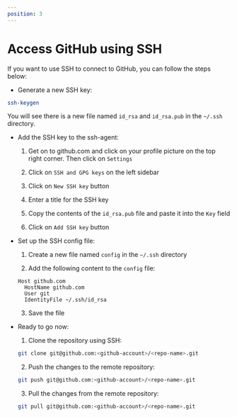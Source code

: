 ```yaml
---
position: 3
---
```


# Access GitHub using SSH

If you want to use SSH to connect to GitHub, you can follow the steps below:

- Generate a new SSH key:

```bash
ssh-keygen
```

You will see there is a new file named `id_rsa` and `id_rsa.pub` in the `~/.ssh` directory.

- Add the SSH key to the ssh-agent:

  1. Get on to github.com and click on your profile picture on the top right corner. Then click on `Settings`

  2. Click on `SSH and GPG keys` on the left sidebar

  3. Click on `New SSH key` button

  4. Enter a title for the SSH key

  5. Copy the contents of the `id_rsa.pub` file and paste it into the `Key` field

  6. Click on `Add SSH key` button

- Set up the SSH config file:

  1. Create a new file named `config` in the `~/.ssh` directory

  2. Add the following content to the `config` file:

  ```config title="~/.ssh/config"
  Host github.com
    HostName github.com
    User git
    IdentityFile ~/.ssh/id_rsa
  ```

  3. Save the file

- Ready to go now:

  1. Clone the repository using SSH:

  ```bash
  git clone git@github.com:<github-account>/<repo-name>.git
  ```

  2. Push the changes to the remote repository:

  ```bash
  git push git@github.com:<github-account>/<repo-name>.git
  ```

  3. Pull the changes from the remote repository:

  ```bash
  git pull git@github.com:<github-account>/<repo-name>.git
  ```
